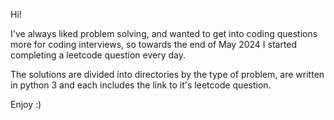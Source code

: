 Hi!

I've always liked problem solving, and wanted to get into coding questions more for coding interviews, so towards the end of May 2024 I started completing a leetcode question every day.

The solutions are divided into directories by the type of problem, are written in python 3 and each includes the link to it's leetcode question.

Enjoy :)
